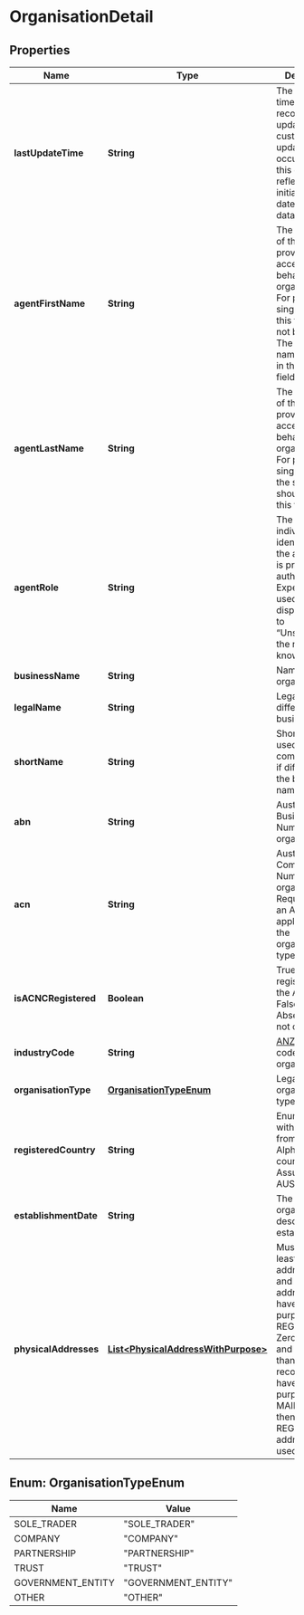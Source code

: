 
# OrganisationDetail

## Properties
Name | Type | Description | Notes
------------ | ------------- | ------------- | -------------
**lastUpdateTime** | **String** | The date and time that this record was last updated by the customer. If no update has occurred then this date should reflect the initial creation date for the data | 
**agentFirstName** | **String** | The first name of the individual providing access on behalf of the organisation. For people with single names this field need not be present.  The single name should be in the lastName field |  [optional]
**agentLastName** | **String** | The last name of the individual providing access on behalf of the organisation. For people with single names the single name should be in this field | 
**agentRole** | **String** | The role of the individual identified as the agent who is providing authorisation.  Expected to be used for display.  Default to “Unspecified” if the role is not known | 
**businessName** | **String** | Name of the organisation | 
**legalName** | **String** | Legal name, if different to the business name |  [optional]
**shortName** | **String** | Short name used for communication, if  different to the business name |  [optional]
**abn** | **String** | Australian Business Number for the organisation |  [optional]
**acn** | **String** | Australian Company Number for the organisation. Required only if an ACN is applicable for the organisation type |  [optional]
**isACNCRegistered** | **Boolean** | True if registered with the ACNC.  False if not. Absent or null if not confirmed. |  [optional]
**industryCode** | **String** | [ANZSIC (2006)](http://www.abs.gov.au/anzsic) code for the organisation. |  [optional]
**organisationType** | [**OrganisationTypeEnum**](#OrganisationTypeEnum) | Legal organisation type | 
**registeredCountry** | **String** | Enumeration with values from ISO 3166 Alpha-3 country codes.  Assumed to be AUS if absent |  [optional]
**establishmentDate** | **String** | The date the organisation described was established |  [optional]
**physicalAddresses** | [**List&lt;PhysicalAddressWithPurpose&gt;**](PhysicalAddressWithPurpose.md) | Must contain at least one address. One and only one address may have the purpose of REGISTERED. Zero or one, and no more than one, record may have the purpose of MAIL. If zero then the REGISTERED address is to be used for mail | 


<a name="OrganisationTypeEnum"></a>
## Enum: OrganisationTypeEnum
Name | Value
---- | -----
SOLE_TRADER | &quot;SOLE_TRADER&quot;
COMPANY | &quot;COMPANY&quot;
PARTNERSHIP | &quot;PARTNERSHIP&quot;
TRUST | &quot;TRUST&quot;
GOVERNMENT_ENTITY | &quot;GOVERNMENT_ENTITY&quot;
OTHER | &quot;OTHER&quot;



